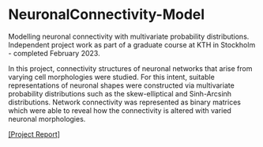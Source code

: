# NeuronalConnectivity-Model
Modelling neuronal connectivity with multivariate probability distributions. Independent project work as part of a graduate course at KTH in Stockholm - completed February 2023.

In this project, connectivity structures of neuronal networks that arise from varying cell morphologies were studied. For this intent, suitable representations of neuronal shapes were constructed via multivariate probability distributions such as the skew-elliptical and Sinh-Arcsinh distributions. Network connectivity was represented as binary matrices which were able to reveal how the connectivity is altered with varied neuronal morphologies.

[[Project Report]](https://github.com/ShriyaBhatija/NeuronalConnectivity-Model/blob/main/Report.pdf)
